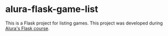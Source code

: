 # alura-flask-game-list
This is a Flask project for listing games. This project was developed during [Alura's Flask course](https://cursos.alura.com.br/formacao-flask).
